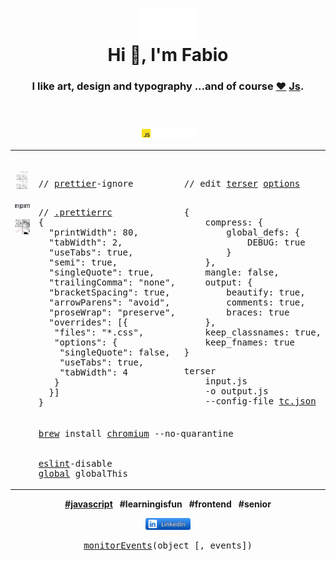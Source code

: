 <div align="center">
    <header>
        <h1>
            <img width="90" height"49" alt="DevOps" title="Code never lies, comments sometimes do." src="./res/image/devOps.svg"><br>
            Hi 👋, I'm Fabio
        </h1>
        <h3>
            I like art, design and typography ...and of course <a href="https://jshint.com">❤️</a> <a href="https://httparchive.org/reports/state-of-javascript" target="_blank">Js</a>.
        </h3>
    </header>
    <p>
        <a href="https://developer.mozilla.org/en-US/search?q="><!-- ?q=FabioVergani -->
            <img width="90" alt="MDN" src="./res/image/JavaScript.svg">
        </a>
    </p>
    <table>
       <tr>
          <td valign="top" width="33%" rowspan="2"> 
            <br />
            <div align="center">
                <p>
                    <a href="./res/memes/programming/worst-code-ever-run.jpg">
                        <img width="208" height"264" title="So true." src="./res/memes/programming/why.png">
                    </a>
                </p>
                <p>
                    <a href="./npm.md">
                        <img width="50px" src="./res/image/npm.svg">
                    </a>
                </p>
                <p>
                    <a href="././res/memes/programming/line178.png">
                        <img width="208" src="./res/memes/programming/line178s.png">
                    </a>
                </p>
            </div>
      </td>
      <td valign="top" width="32%">
<pre>
<p>
// <a href="https://prettier.io/playground">prettier</a>-ignore
</p>
// <a href="https://prettier.io/docs/en/configuration.html">.prettierrc</a>
{
  "printWidth": 80,
  "tabWidth": 2,
  "useTabs": true,
  "semi": true,
  "singleQuote": true,
  "trailingComma": "none",
  "bracketSpacing": true,
  "arrowParens": "avoid",
  "proseWrap": "preserve",
  "overrides": [{
   "files": "*.css",
   "options": {
    "singleQuote": false,
    "useTabs": true,
    "tabWidth": 4
   }
  }]
}
</pre>
      </td>
      <td valign="top" width="34%">
<pre>
<p>
// edit <a href="https://try.terser.org">terser</a> <a href="https://terser.org/docs/api-reference#minify-options-structure">options</a>
</p>
{
    compress: {
        global_defs: {
            DEBUG: true
        }
    },
    mangle: false,
    output: {
        beautify: true,
        comments: true,
        braces: true
    },
    keep_classnames: true,
    keep_fnames: true
}
</pre>
<pre>
terser
    input.js
    -o output.js
    --config-file <a href="https://terser.org/docs/api-reference/#minify-options-structure">tc.json</a>
</pre>
          </td>
      </tr>
		<tr>
			<td colspan="2">
<pre>
<a href="https://formulae.brew.sh/cask/chromium">brew</a> install <a href="https://www.chromium.org/chromium-projects/)">chromium</a> --no-quarantine
<br>
<a href="https://eslint.org/demo">eslint</a>-disable
<a href="https://eslint.org/docs/user-guide/configuring/language-options">global</a> globalThis
</pre>
            </td>
		</tr>
    </table>
    <p>
        <b><a href="https://developer.mozilla.org/en-US/docs/Web/API/ChildNode/after">#javascript</a></b>&ensp;
        <b>#learningisfun</b>&ensp;
        <b>#frontend</b>&ensp;
        <b>#senior</b>
    </p>
    <p>
        <a title="#sviluppatorefrontend" href="https://www.linkedin.com/in/sviluppatorefrontend/">
            <img width="72" alt="linkedIn" src="./res/image/linkedIn.svg">
        </a>
    </p> 
    <pre><a href="https://developer.chrome.com/blog/quickly-monitor-events-from-the-console-panel-2/">monitorEvents</a>(object [, events])</pre>
</div> 

<!--
![](./image.svg)
-->
